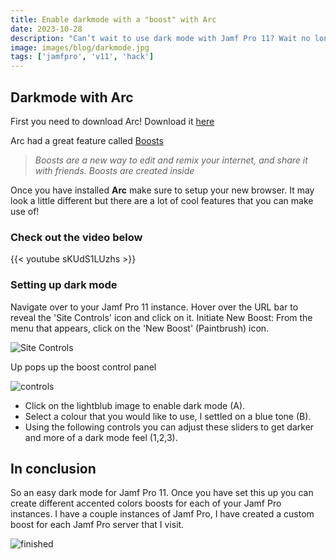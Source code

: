 ```yaml
---
title: Enable darkmode with a "boost" with Arc
date: 2023-10-28
description: "Can’t wait to use dark mode with Jamf Pro 11? Wait no longer! With the help of the Arc browser, I create a few boots that will let you use Jamf Pro 11 in dark mode."
image: images/blog/darkmode.jpg
tags: ['jamfpro', 'v11', 'hack']
---
```


## Darkmode with Arc

First you need to download Arc! Download it [here](https://arc.net)

Arc had a great feature called [Boosts](https://arc.net/boosts)

>*Boosts are a new way to edit and remix your internet, and share it with friends. Boosts are created inside*

Once you have installed **Arc** make sure to setup your new browser. It may look a little different but there are a lot of cool features that you can make use of!

### Check out the video below

{{< youtube sKUdS1LUzhs >}}

### Setting up dark mode

Navigate over to your Jamf Pro 11 instance. Hover over the URL bar to reveal the 'Site Controls' icon and click on it. Initiate New Boost: From the menu that appears, click on the 'New Boost' (Paintbrush) icon.

![Site Controls](https://share.cleanshot.com/y0ydSF6J+)

Up pops up the boost control panel

![controls](https://blog.motionbug.com/images/blog/boostdark.jpg)

- Click on the lightblub image to enable dark mode (A).
- Select a colour that you would like to use, I settled on a blue tone (B).
- Using the following controls you can adjust these sliders to get darker and more of a dark mode feel (1,2,3).

## In conclusion

So an easy dark mode for Jamf Pro 11. Once you have set this up you can create different accented colors boosts for each of your Jamf Pro instances. I have a couple instances of Jamf Pro, I have created a custom boost for each Jamf Pro server that I visit.

![finished](https://blog.motionbug.com/images/blog/darkmode.jpg)